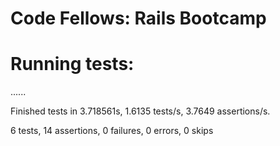 Code Fellows: Rails Bootcamp
====================

# Running tests:

......

Finished tests in 3.718561s, 1.6135 tests/s, 3.7649 assertions/s.

6 tests, 14 assertions, 0 failures, 0 errors, 0 skips
